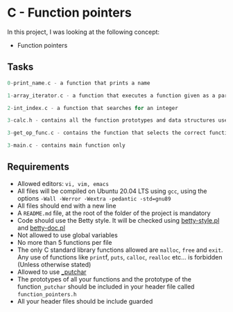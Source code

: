 # C - Function pointers

In this project, I was looking at the following concept:

- Function pointers

## Tasks

```C
0-print_name.c - a function that prints a name

1-array_iterator.c - a function that executes a function given as a parameter on each element of an array

2-int_index.c - a function that searches for an integer

3-calc.h - contains all the function prototypes and data structures used by the program

3-get_op_func.c - contains the function that selects the correct function to perform the operation asked by the user

3-main.c - contains main function only
```

## Requirements

- Allowed editors: `vi, vim, emacs`
- All files will be compiled on Ubuntu 20.04 LTS using `gcc`, using the options `-Wall -Werror -Wextra -pedantic -std=gnu89`
- All files should end with a new line
- A `README.md` file, at the root of the folder of the project is mandatory
- Code should use the Betty style. It will be checked using [betty-style.pl](https://github.com/holbertonschool/Betty/blob/master/betty-style.pl) and [betty-doc.pl](https://github.com/holbertonschool/Betty/blob/master/betty-doc.pl)
- Not allowed to use global variables
- No more than 5 functions per file
- The only C standard library functions allowed are `malloc`, `free` and `exit`. Any use of functions like `print`f, `puts`, `calloc`, `realloc` etc… is forbidden (Unless otherwise stated)
- Allowed to use [\_putchar](https://github.com/holbertonschool/_putchar.c/blob/master/_putchar.c)
- The prototypes of all your functions and the prototype of the function`_putchar` should be included in your header file called `function_pointers.h`
- All your header files should be include guarded

